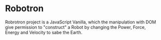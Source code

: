 # Robotron
Robrotron project is a JavaScript Vanilla, which the manipulation with DOM give permission to "construct" a Robot
by changing the Power, Force, Energy and Velocity to sabe the Earth.
